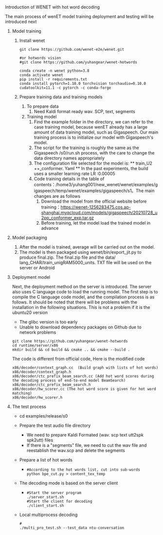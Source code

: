 Introduction of WENET with hot word decoding

The main process of wenET model training deployment and testing will be introduced next

1. Model training

   1. Install wenet

      ```
      git clone https://github.com/wenet-e2e/wenet.git
      
      #or hotwords vision
      #git clone https://github.com/yuhangear/wenet-hotwords
      
      conda create -n wenet python=3.8
      conda activate wenet
      pip install -r requirements.txt
      conda install pytorch=1.10.0 torchvision torchaudio=0.10.0 cudatoolkit=11.1 -c pytorch -c conda-forge
      ```

   2. Prepare training data and training models

      1. To prepare data
         1. Need Kaldi format ready wav. SCP, text, segments
      2. Training model
         1. Find the example folder in the directory, we can refer to the case training model, because wenET already has a large amount of data training model, such as Gigaspeech. Our main training process is to initialize our model with Gigaspeech's model.
         2. The script for the training is roughly the same as the Gigaspeech /s0/run.sh process, with the care to change the data directory names appropriately
         3. The configuration file selected for the model is: ** train_U2 ++_conformer. Yaml ** In the past experiments, the build uses a smaller learning rate LR :0.00005
         4. Code training details in the table of contents：/home3/yuhang001/new_wenet/wenet/examples/gigaspeech/temp/wenet/examples/gigaspeech/s1。The main changes are as follows
            1. Download the model from the official website before training：https://wenet-1256283475.cos.ap-shanghai.myqcloud.com/models/gigaspeech/20210728_u2pp_conformer_exp.tar.gz
            2. Before training, let the model load the trained model in advance

2. Model packaging

   1. After the model is trained, average will be carried out on the model.
   2. The model is then packaged using wenet/bin/export_jit.py to produce final.zip. The final.zip file and the data/ lang_CHAR/train_unigRAM5000_units. TXT file will be used on the server or Android

3. Deployment model

   

   Next, the deployment method on the server is introduced. The server also uses C language code to load the running model. The first step is to compile the C language code model, and the compilation process is as follows. It should be noted that there will be problems with the installation in the following situations. This is not a problem if it is the ubuntu20 version

   + The glibc version is too early
   + Unable to download dependency packages on Github due to network problems

   ```
   git clone https://github.com/yuhangear/wenet-hotwords
   cd runtime/server/x86
   mkdir build && cd build && cmake .. && cmake --build .
   ```

   

   The code is different from  official code,  Here is the modified code

   ```
   x86/decoder/context_graph.cc  (Build graph with lists of hot words)  
   x86/decoder/context_graph.h
   x86/decoder/ctc_prefix_beam_search.cc (Add hot word scores during the decoding process of end-to-end model BeamSearch)
   x86/decoder/ctc_prefix_beam_search.h
   x86/decoder/hw_scorer.cc (The hot word score is given for hot word matching)
   x86/decoder/hw_scorer.h
   ```

   

4. The test process

   + cd examples/release/s0

   + Prepare the test audio file directory

     + We need to prepare Kaldi Formated (wav. scp text utt2spk spk2utt) files
     + If there is a "segments" file, we need to cut the wav file and reestablish the wav.scp and delete the segments
   
   + Prepare a list of hot words
   
     + ```
       #According to the hot words list, cut into sub-words
       python bpe_cut.py > content_tex_temp
       
       ```
   
       

   + The decoding mode is based on the server client

     + ```
       #Start the server program
       ./server_start.sh
       #Start the client for decoding
       ./client_start.sh 
       ```
   
   + Local multiprocess decoding
   
     ```
     #
     ./multi_pro_test.sh --test_data ntu-conversation
     ```
   
     
